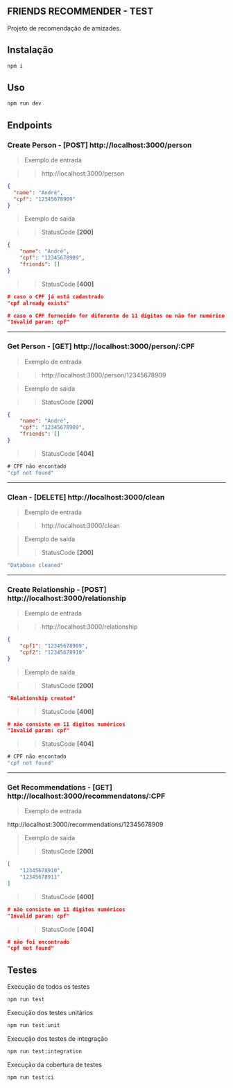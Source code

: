 ## FRIENDS RECOMMENDER - TEST

Projeto de recomendação de amizades.

## Instalação

```bash 
npm i
```

## Uso

```bash 
npm run dev
```

## Endpoints

### **Create Person - [POST] http://localhost:3000/person**

> Exemplo de entrada

>>http://localhost:3000/person
```json
{
  "name": "André",
  "cpf": "12345678909"
}
```
> Exemplo de saída  

>> StatusCode **[200]**
``` json
{
    "name": "André",
    "cpf": "12345678909",
    "friends": []
}
```

>>StatusCode **[400]**
``` json
# caso o CPF já está cadastrado
"cpf already exists" 

# caso o CPF fornecido for diferente de 11 dígitos ou não for numérico
"Invalid param: cpf"
```
---
### **Get Person - **[GET]** http://localhost:3000/person/:CPF**

>Exemplo de entrada 

>>http://localhost:3000/person/12345678909

>Exemplo de saída  

>>StatusCode **[200]**
``` json
{
    "name": "André",
    "cpf": "12345678909",
    "friends": []
}
```

>>StatusCode **[404]**
``` typescript
# CPF não encontado
"cpf not found"
```
---
### **Clean - **[DELETE]** http://localhost:3000/clean**
>Exemplo de entrada 

>>http://localhost:3000/clean

>Exemplo de saída 
>>StatusCode **[200]**
``` typescript
"Database cleaned"
```
---
### **Create Relationship - **[POST]** http://localhost:3000/relationship**

>Exemplo de entrada 

>>http://localhost:3000/relationship
``` json
{
    "cpf1": "12345678909",
    "cpf2": "12345678910"
}
```

>Exemplo de saída  

>>StatusCode **[200]**
``` json
"Relationship created"
```
>>StatusCode **[400]**
``` json
# não consiste em 11 digitos numéricos
"Invalid param: cpf"
```

>>StatusCode **[404]**
``` typescript
# CPF não encontado
"cpf not found"

```
---
### **Get Recommendations - **[GET]** http://localhost:3000/recommendatons/:CPF**

>Exemplo de entrada

http://localhost:3000/recommendations/12345678909
>Exemplo de saída
>>StatusCode **[200]**
``` json
[
    "12345678910",
    "12345678911"
]
```
>>StatusCode **[400]**
``` json
# não consiste em 11 digitos numéricos
"Invalid param: cpf"
```

>>StatusCode **[404]**
``` json
# não foi encontrado
"cpf not found"
```

## Testes

Execução de todos os testes
```bash
npm run test
```
Execução dos testes unitários
```bash
npm run test:unit
```
Execução dos testes de integração
```bash
npm run test:integration
```
Execução da cobertura de testes
```bash
npm run test:ci

```

